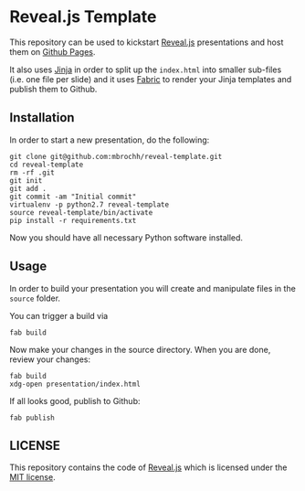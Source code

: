 # Reveal.js Template 

This repository can be used to kickstart [Reveal.js](http://lab.hakim.se/reveal-js/) 
presentations and host them on [Github Pages](http://pages.github.com/).

It also uses [Jinja](http://jinja.pocoo.org/) in order to split up the 
`index.html` into smaller sub-files (i.e. one file per slide) and it uses
[Fabric](http://docs.fabfile.org/) to render your Jinja templates and publish
them to Github.


## Installation

In order to start a new presentation, do the following:

    git clone git@github.com:mbrochh/reveal-template.git
    cd reveal-template
    rm -rf .git
    git init
    git add .
    git commit -am "Initial commit"
    virtualenv -p python2.7 reveal-template
    source reveal-template/bin/activate
    pip install -r requirements.txt

Now you should have all necessary Python software installed. 


## Usage

In order to build your presentation you will create and manipulate files in 
the `source` folder.

You can trigger a build via

    fab build

Now make your changes in the source directory. When you are done, review your
changes:

    fab build
    xdg-open presentation/index.html

If all looks good, publish to Github:

    fab publish


## LICENSE

This repository contains the code of [Reveal.js](https://github.com/hakimel/reveal.js)
which is licensed under the [MIT license](https://github.com/hakimel/reveal.js/blob/master/LICENSE).

